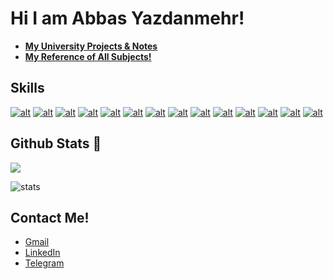 # Hi I am Abbas Yazdanmehr!

- __<a href="https://github.com/ay-sbu">My University Projects & Notes</a>__
- __<a href="https://github.com/ay-ref">My Reference of All Subjects!</a>__

## Skills

[![alt](https://skillicons.dev/icons?i=linux)](https://github.com/torvalds/linux)
[![alt](https://skillicons.dev/icons?i=docker)](https://docker.com)
[![alt](https://skillicons.dev/icons?i=python)](https://www.python.org/)
[![alt](https://skillicons.dev/icons?i=javascript)](https://www.javascript.com/)
[![alt](https://skillicons.dev/icons?i=nodejs)](https://www.nodejs.org/)
[![alt](https://skillicons.dev/icons?i=cpp)](https://en.cppreference.com/w/)
[![alt](https://skillicons.dev/icons?i=dart)](https://dart.dev/)
[![alt](https://skillicons.dev/icons?i=nestjs)](https://www.nestjs.com/)
[![alt](https://skillicons.dev/icons?i=qt)](https://www.qt.io/)
[![alt](https://skillicons.dev/icons?i=vscode)](https://code.visualstudio.com/)
[![alt](https://skillicons.dev/icons?i=git)](https://git-scm.com/)
[![alt](https://skillicons.dev/icons?i=react)](https://react.dev)
[![alt](https://skillicons.dev/icons?i=godot)](https://godotengine.org)
[![alt](https://skillicons.dev/icons?i=idea)](https://www.jetbrains.com/idea/)



## Github Stats 🤠

![](https://komarev.com/ghpvc/?username=abbasyazdanmehr)

![stats](https://github-readme-stats.vercel.app/api?username=abbasyazdanmehr&show_icons=true&theme=radical)


## Contact Me!

- <a href="mailto:abbas.yazdanmehr1@gmail.com">Gmail</a>
- <a href="https://www.linkedin.com/in/abbas-yazdanmehr-a0b6b4246/">LinkedIn</a>
- <a href="https://t.me/aymsg">Telegram</a>

